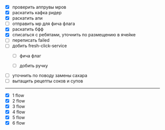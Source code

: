 - [x] проверить аппрувы мров
- [x] раскатить кафка ридер
- [x] раскатить апи
- [ ] отправить мр для фича флага
- [x] раскатить бфф
- [x] списаться с ребятами, уточнить по размещению в ячейке
- [ ] переписать failed
- [ ] добить fresh-click-service
	- [ ] фича флаг
	- [ ] добить ручку


- [ ] уточнить по поводу замены сахара
- [ ] вытащить рецепты соков и супов
---
- [x] 1 flow
- [x] 2 flow
- [x] 3 flow
- [x] 4 flow
- [x] 5 flow
- [x] 6 flow